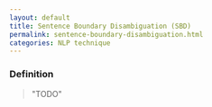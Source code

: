 ```yaml
---
layout: default
title: Sentence Boundary Disambiguation (SBD)
permalink: sentence-boundary-disambiguation.html
categories: NLP technique
---
```


### Definition

> "TODO"
